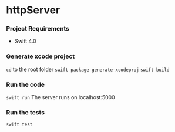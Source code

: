 # httpServer

### Project Requirements

* Swift 4.0

### Generate xcode project

`cd` to the root folder
`swift package generate-xcodeproj`
`swift build`

### Run the code

`swift run`
The server runs on localhost:5000

### Run the tests

`swift test`

